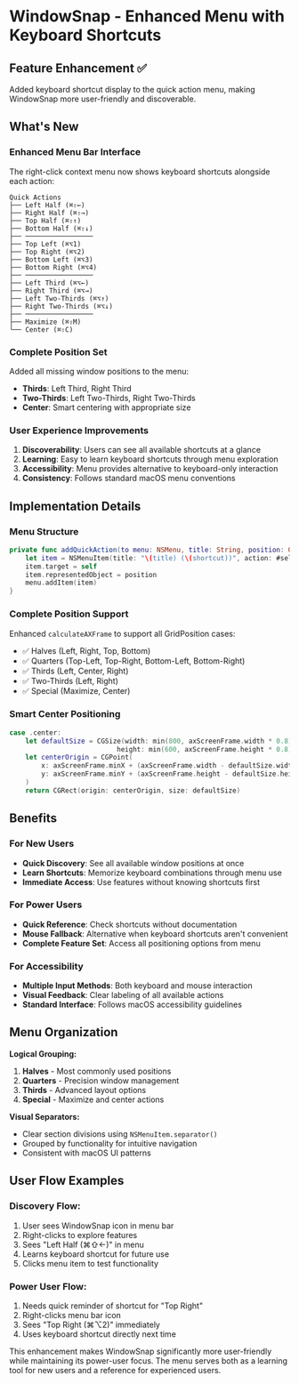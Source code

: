 # WindowSnap - Enhanced Menu with Keyboard Shortcuts

## Feature Enhancement ✅

Added keyboard shortcut display to the quick action menu, making WindowSnap more user-friendly and discoverable.

## What's New

### **Enhanced Menu Bar Interface**
The right-click context menu now shows keyboard shortcuts alongside each action:

```
Quick Actions
├── Left Half (⌘⇧←)
├── Right Half (⌘⇧→)  
├── Top Half (⌘⇧↑)
├── Bottom Half (⌘⇧↓)
├── ─────────────────
├── Top Left (⌘⌥1)
├── Top Right (⌘⌥2)
├── Bottom Left (⌘⌥3)
├── Bottom Right (⌘⌥4)
├── ─────────────────
├── Left Third (⌘⌥←)
├── Right Third (⌘⌥→)
├── Left Two-Thirds (⌘⌥↑)
├── Right Two-Thirds (⌘⌥↓)
├── ─────────────────
├── Maximize (⌘⇧M)
└── Center (⌘⇧C)
```

### **Complete Position Set**
Added all missing window positions to the menu:
- **Thirds**: Left Third, Right Third
- **Two-Thirds**: Left Two-Thirds, Right Two-Thirds  
- **Center**: Smart centering with appropriate size

### **User Experience Improvements**
1. **Discoverability**: Users can see all available shortcuts at a glance
2. **Learning**: Easy to learn keyboard shortcuts through menu exploration  
3. **Accessibility**: Menu provides alternative to keyboard-only interaction
4. **Consistency**: Follows standard macOS menu conventions

## Implementation Details

### **Menu Structure**
```swift
private func addQuickAction(to menu: NSMenu, title: String, position: GridPosition, shortcut: String) {
    let item = NSMenuItem(title: "\(title) (\(shortcut))", action: #selector(handleQuickAction(_:)), keyEquivalent: "")
    item.target = self
    item.representedObject = position
    menu.addItem(item)
}
```

### **Complete Position Support** 
Enhanced `calculateAXFrame` to support all GridPosition cases:
- ✅ Halves (Left, Right, Top, Bottom)
- ✅ Quarters (Top-Left, Top-Right, Bottom-Left, Bottom-Right)
- ✅ Thirds (Left, Center, Right)  
- ✅ Two-Thirds (Left, Right)
- ✅ Special (Maximize, Center)

### **Smart Center Positioning**
```swift
case .center:
    let defaultSize = CGSize(width: min(800, axScreenFrame.width * 0.8), 
                           height: min(600, axScreenFrame.height * 0.8))
    let centerOrigin = CGPoint(
        x: axScreenFrame.minX + (axScreenFrame.width - defaultSize.width) / 2,
        y: axScreenFrame.minY + (axScreenFrame.height - defaultSize.height) / 2
    )
    return CGRect(origin: centerOrigin, size: defaultSize)
```

## Benefits

### **For New Users**
- **Quick Discovery**: See all available window positions at once
- **Learn Shortcuts**: Memorize keyboard combinations through menu use  
- **Immediate Access**: Use features without knowing shortcuts first

### **For Power Users**  
- **Quick Reference**: Check shortcuts without documentation
- **Mouse Fallback**: Alternative when keyboard shortcuts aren't convenient
- **Complete Feature Set**: Access all positioning options from menu

### **For Accessibility**
- **Multiple Input Methods**: Both keyboard and mouse interaction
- **Visual Feedback**: Clear labeling of all available actions
- **Standard Interface**: Follows macOS accessibility guidelines

## Menu Organization

**Logical Grouping:**
1. **Halves** - Most commonly used positions
2. **Quarters** - Precision window management  
3. **Thirds** - Advanced layout options
4. **Special** - Maximize and center actions

**Visual Separators:**
- Clear section divisions using `NSMenuItem.separator()`
- Grouped by functionality for intuitive navigation
- Consistent with macOS UI patterns

## User Flow Examples

### **Discovery Flow:**
1. User sees WindowSnap icon in menu bar
2. Right-clicks to explore features  
3. Sees "Left Half (⌘⇧←)" in menu
4. Learns keyboard shortcut for future use
5. Clicks menu item to test functionality

### **Power User Flow:**
1. Needs quick reminder of shortcut for "Top Right"
2. Right-clicks menu bar icon
3. Sees "Top Right (⌘⌥2)" immediately  
4. Uses keyboard shortcut directly next time

This enhancement makes WindowSnap significantly more user-friendly while maintaining its power-user focus. The menu serves both as a learning tool for new users and a reference for experienced users.